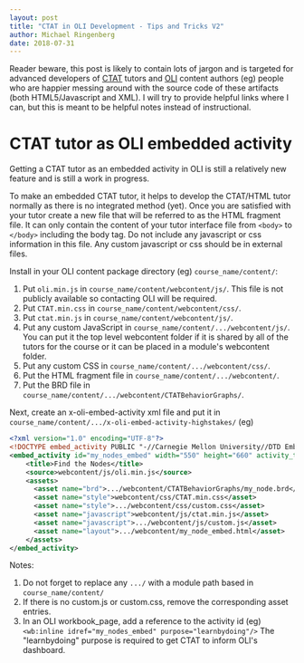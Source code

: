 ```yaml
---
layout: post
title: "CTAT in OLI Development - Tips and Tricks V2"
author: Michael Ringenberg
date: 2018-07-31
---
```

Reader beware, this post is likely to contain lots of jargon and
is targeted for advanced developers of
[CTAT](https://github.com/CMUCTAT/CTAT/) tutors and
[OLI](https://oli.cmu.edu/) content authors (eg) people who are
happier messing around with the source code of these artifacts (both
HTML5/Javascript and XML). I will try to provide helpful links where I
can, but this is meant to be helpful notes instead of instructional.

# CTAT tutor as OLI embedded activity
Getting a CTAT tutor as an embedded activity in OLI is still a
relatively new feature and is still a work in progress.

To make an embedded CTAT tutor, it helps to develop the CTAT/HTML tutor
normally as there is no integrated method (yet).
Once you are satisfied with your tutor create a new file that will be referred to as the HTML fragment file.
It can only contain the content of your tutor interface file from `<body>` to `</body>` including the body tag.
Do not include any javascript or css information in this file.
Any custom javascript or css should be in external files.

Install in your OLI content package directory (eg) `course_name/content/`:
1. Put `oli.min.js` in `course_name/content/webcontent/js/`. This file is not publicly available so contacting OLI will be required.
1. Put `CTAT.min.css` in `course_name/content/webcontent/css/`.
1. Put `ctat.min.js` in `course_name/content/webcontent/js/`.
1. Put any custom JavaScript in `course_name/content/.../webcontent/js/`. You can put it the top level webcontent folder if it is shared by all of the tutors for the course or it can be placed in a module's webcontent folder.
1. Put any custom CSS in `course_name/content/.../webcontent/css/`.
1. Put the HTML fragment file in `course_name/content/.../webcontent/`.
1. Put the BRD file in `course_name/content/.../webcontent/CTATBehaviorGraphs/`.

Next, create an x-oli-embed-activity xml file and put it in `course_name/content/.../x-oli-embed-activity-highstakes/` (eg)
```xml
<?xml version="1.0" encoding="UTF-8"?>
<!DOCTYPE embed_activity PUBLIC "-//Carnegie Mellon University//DTD Embed 1.1//EN" "http://oli.cmu.edu/dtd/oli-embed-activity_1.0.dtd">
<embed_activity id="my_nodes_embed" width="550" height="660" activity_type="CTAT">
    <title>Find the Nodes</title>
    <source>webcontent/js/oli.min.js</source>
    <assets>
      <asset name="brd">.../webcontent/CTATBehaviorGraphs/my_node.brd</asset>
      <asset name="style">webcontent/css/CTAT.min.css</asset>
      <asset name="style">.../webcontent/css/custom.css</asset>
      <asset name="javascript">webcontent/js/ctat.min.js</asset>
      <asset name="javascript">.../webcontent/js/custom.js</asset>
      <asset name="layout">.../webcontent/my_node_embed.html</asset>
    </assets>
</embed_activity>
```

Notes:
1. Do not forget to replace any `.../` with a module path based in `course_name/content/`
1. If there is no custom.js or custom.css, remove the corresponding asset entries.
1. In an OLI workbook_page, add a reference to the activity id (eg)
`<wb:inline idref="my_nodes_embed" purpose="learnbydoing"/>`
The "learnbydoing" purpose is required to get CTAT to inform OLI's dashboard.
